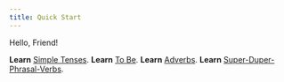 ```yaml
---
title: Quick Start
---
```


<Intro>

Hello, Friend!

</Intro>

**Learn** [Simple Tenses](/learn/simple-tenses).
**Learn** [To Be](/learn/to-be).
**Learn** [Adverbs](/learn/adverbs).
**Learn** [Super-Duper-Phrasal-Verbs](/learn/super-duper-phrasal-verbs).
